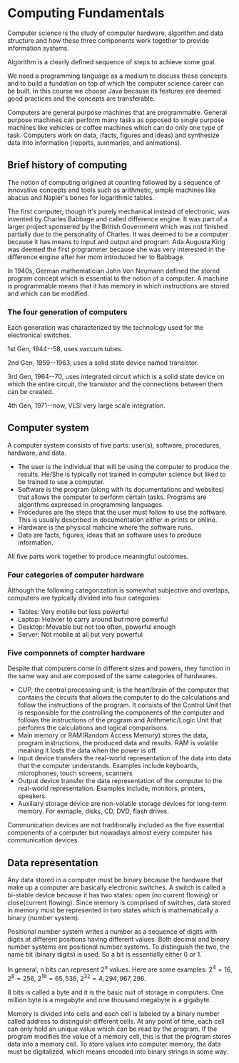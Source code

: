 # Computing Fundamentals
Computer science is the study of computer hardware, algorithm and data structure and how these three components work together to provide information systems.

Algorithm is a clearly defined sequence of steps to achieve some goal.

We need a programming language as a medium to discuss these concepts and to build a fundation on top of which the computer science career can be built. In this course we choose Java because its features are deemed good practices and the concepts are transferable.

Computers are general purpose machines that are programmable. General purpose machines can perform many tasks as opposed to single purpose machines like vehicles or coffee machines which can do only one type of task. Computers work on data, (facts, figures and ideas) and synthesize data into information (reports, summaries, and animations).

## Brief history of computing
The notion of computing origined at counting followed by a sequence of innovative concepts and tools such as arithmetic, simple machines like abacus and Napier's bones for logarithmic tables.

The first computer, though it's purely mechanical instead of electronic, was invented by Charles Babbage and called difference engine. It was part of a larger project sponsered by the British Government which was not finished partially due to the personality of Charles. It was deemed to be a computer because it has means to input and output and program. Ada Augusta King was deemed the first programmer because she was very interested in the difference engine after her mom introduced her to Babbage.

In 1940s, German mathematician John Von Neumann defined the stored program concept which is essential to the notion of a computer. A machine is programmable means that it has memory in which instructions are stored and which can be modified.

### The four generation of computers
Each generation was characterized by the technology used for the electronical switches.

1st Gen, 1944--58, uses vaccum tubes.

2nd Gen, 1959--1963, uses a solid state device named transistor.

3rd Gen, 1964--70, uses integrated circuit which is a solid state device on which the entire circuit, the transistor and the connections between them can be created.

4th Gen, 1971--now, VLSI very large scale integration.

## Computer system
A computer system consists of five parts: user(s), software, procedures, hardware, and data.

- The user is the individual that will be using the computer to produce the results. He/She is typically not trained in computer science but liked to be trained to use a computer.
- Software is the program (along with its documentations and websites) that allows the computer to  perform certain tasks. Programs are algorithms expressed in programming languages.
- Procedures are the steps that the user must follow to use the software. This is usually described in documentation either in prints or online.
- Hardware is the physical mahcine where the software runs.
- Data are facts, figures, ideas that an software uses to produce information.

All five parts work together to produce meaningful outcomes.

### Four categories of computer hardware
Although the following categorization is somewhat subjective and overlaps, computers are typically divided into four categories:
- Tables: Very mobile but less powerful
- Laptop: Heavier to carry around but more powerful
- Desktop: Movable but not too often, powerful enough
- Server: Not mobile at all but very powerful

### Five componnets of compter hardware
Despite that computers come in different sizes and powers, they function in the same way and are composed of the same categories of hardwares.
- CUP, the central processing unit, is the heart/brain of the computer that contains the circuits that allows the computer to do the calculations and follow the instructions of the program. It consists of the Control Unit that is responsible for the controlling the components of the computer and follows the instructions of the program and Arithmetic/Logic Unit that performs the calculations and logical comparisons.
- Main memory or RAM(Random Access Memory) stores the data, program instructions, the produced data and results. RAM is volatile meaning it losts the data when the power is off.
- Input device transfers the real-world representation of the data into data that the computer understands. Examples include keyboards, microphones, touch screens, scanners
- Output device transfer the data representation of the computer to the real-world representation. Examples include, monitors, printers, speakers.
- Auxiliary storage device are non-volatile storage devices for long-term memory. For exmaple, disks, CD, DVD, flash drives.

Communication devices are not traditionally included as the five essential components of a computer but nowadays almost every computer has communication devices.

## Data representation
Any data stored in a computer must be binary because the hardware that make up a computer are basically electronic switches. A switch is called a bi-stable device because it has two states: open (no current flowing) or close(current flowing). Since memory is comprised of switches, data stored in memory must be represented in two states which is mathematically a binary (number system).

Positional number system writes a number as a sequence of digits with digits at different positions having different values. Both decimal and binary number systems are positional number systems. To distinguish the two, the name bit (binary digits) is used. So a bit is essentially either 0 or 1.

In general, n bits can represent $2^n$ values. Here are some examples:
$2^4 = 16$, $2^8=256$, $2^{16}=65,536$, $2^{32}=4,294,967,296$.

8 bits is called a byte and it is the basic nuit of storage in computers. One million byte is a megabyte and one thousand megabyte is a gigabyte.

Memory is divided into cells and each cell is labeled by a binary number called address to distinguish different cells. At any point of time, each cell can only hold an unique value which can be read by the program. If the program modifies the value of a memory cell, this is that the program stores data into a memory cell. To store values into computer memory, the data must be digitalized, which means encoded into binary strings in some way.